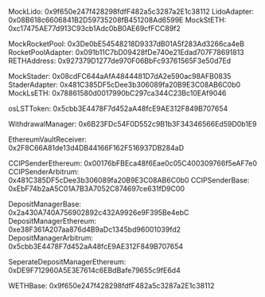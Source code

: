 MockLido: 0x9f650e247f428298fdfF482a5c3287a2E1c38112
LidoAdapter: 0x08B618c6606841B2D59735208fB451208Ad6599E
MockStETH: 0xc17475AE77d913C93cb1Adc0bB0AE69cfFCC89f2

MockRocketPool: 0x3De0bE54548218D9337dB01A5f283Ad3266ca4eB
RocketPoolAdapter: 0x091b11C7bD09428fDe740e21Edad707F78691813
RETHAddress: 0x927379D1277de970F06BbFc93761565F3e50d7Ed

MockStader: 0x08cdFC644aAfA4844481D7dA2e590ac98AFB0835
StaderAdapter: 0x481C385DF5cDee3b306089fa20B9E3C08AB6C0b0
MockLsETH: 0x78861580d0017990bC297ca344C23Bc10EAf9046

osLSTToken: 0x5cbb3E4478F7d452aA48fcE9AE312F849B707654

WithdrawalManager: 0x6B23FDc54F0D552c9B1b3F34346566Ed59D0b1E9

EthereumVaultReceiver: 0x2F8C66A81de13d4DB44166F162F516937DB284aD

CCIPSenderEthereum: 0x00176bFBEca48f6Eae0c05C400309766f5eAF7e0
CCIPSenderArbitrum: 0x481C385DF5cDee3b306089fa20B9E3C08AB6C0b0
CCIPSenderBase: 0xEbF74b2aA5C01A7B3A7052C874697ce631fD9C00

DepositManagerBase: 0x2a430A740A756902892c432A9926e9F395Be4ebC
DepositManagerEthereum: 0xe38F361A207aa876d4B9aDc1345bd96001039fd2
DepositManagerArbitrum: 0x5cbb3E4478F7d452aA48fcE9AE312F849B707654

SeperateDepositManagerEthereum: 0xDE9F712960A5E3E7614c6EBdBafe79655c9fE6d4

WETHBase: 0x9f650e247f428298fdfF482a5c3287a2E1c38112